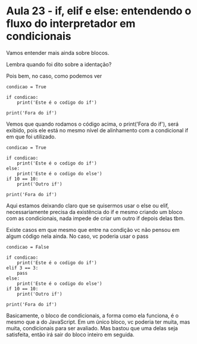 # Aula 23 - if, elif e else: entendendo o fluxo do interpretador em condicionais
Vamos entender mais ainda sobre blocos.

Lembra quando foi dito sobre a identação?

Pois bem, no caso, como podemos ver 

    condicao = True

    if condicao:
        print('Este é o codigo do if')
        
    print('Fora do if')

Vemos que quando rodamos o código acima, o print('Fora do if'), será exibido, pois ele está no mesmo nível de alinhamento com a condicional if em que foi utilizado.

    condicao = True

    if condicao:
        print('Este é o codigo do if')
    else:
        print('Este é o codigo do else')
    if 10 == 10:
        print('Outro if')
        
    print('Fora do if')

Aqui estamos deixando claro que se quisermos usar o else ou elif, necessariamente precisa da existência do if e mesmo criando um bloco com as condicionais, nada impede de criar um outro if depois delas tbm.

Existe casos em que mesmo que entre na condição vc não pensou em algum código nela ainda. No caso, vc poderia usar o pass

    condicao = False

    if condicao:
        print('Este é o codigo do if')
    elif 3 == 3:
        pass
    else:
        print('Este é o codigo do else')
    if 10 == 10:
        print('Outro if')
        
    print('Fora do if')

Basicamente, o bloco de condicionais, a forma como ela funciona, é o mesmo que a do JavaScript. Em um único bloco, vc poderia ter muita, mas muita, condicionais para ser avaliado. Mas bastou que uma delas seja satisfeita, então irá sair do bloco inteiro em seguida.
